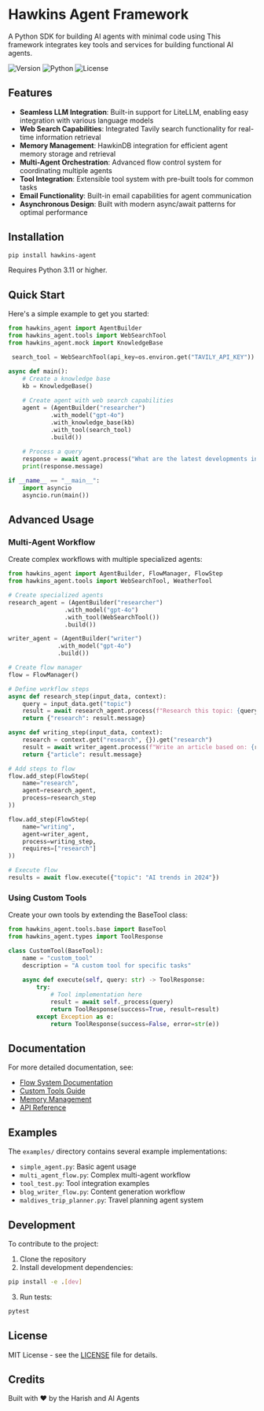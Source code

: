 # Hawkins Agent Framework

A Python SDK for building AI agents with minimal code using This framework integrates key tools and services for building functional AI agents.

![Version](https://img.shields.io/pypi/v/hawkins-agent)
![Python](https://img.shields.io/pypi/pyversions/hawkins-agent)
![License](https://img.shields.io/pypi/l/hawkins-agent)

## Features

- **Seamless LLM Integration**: Built-in support for LiteLLM, enabling easy integration with various language models
- **Web Search Capabilities**: Integrated Tavily search functionality for real-time information retrieval
- **Memory Management**: HawkinDB integration for efficient agent memory storage and retrieval
- **Multi-Agent Orchestration**: Advanced flow control system for coordinating multiple agents
- **Tool Integration**: Extensible tool system with pre-built tools for common tasks
- **Email Functionality**: Built-in email capabilities for agent communication
- **Asynchronous Design**: Built with modern async/await patterns for optimal performance

## Installation

```bash
pip install hawkins-agent
```

Requires Python 3.11 or higher.

## Quick Start

Here's a simple example to get you started:

```python
from hawkins_agent import AgentBuilder
from hawkins_agent.tools import WebSearchTool
from hawkins_agent.mock import KnowledgeBase

 search_tool = WebSearchTool(api_key=os.environ.get("TAVILY_API_KEY"))

async def main():
    # Create a knowledge base
    kb = KnowledgeBase()
    
    # Create agent with web search capabilities
    agent = (AgentBuilder("researcher")
            .with_model("gpt-4o")
            .with_knowledge_base(kb)
            .with_tool(search_tool)
            .build())
    
    # Process a query
    response = await agent.process("What are the latest developments in AI?")
    print(response.message)

if __name__ == "__main__":
    import asyncio
    asyncio.run(main())
```

## Advanced Usage

### Multi-Agent Workflow

Create complex workflows with multiple specialized agents:

```python
from hawkins_agent import AgentBuilder, FlowManager, FlowStep
from hawkins_agent.tools import WebSearchTool, WeatherTool

# Create specialized agents
research_agent = (AgentBuilder("researcher")
                .with_model("gpt-4o")
                .with_tool(WebSearchTool())
                .build())

writer_agent = (AgentBuilder("writer")
              .with_model("gpt-4o")
              .build())

# Create flow manager
flow = FlowManager()

# Define workflow steps
async def research_step(input_data, context):
    query = input_data.get("topic")
    result = await research_agent.process(f"Research this topic: {query}")
    return {"research": result.message}

async def writing_step(input_data, context):
    research = context.get("research", {}).get("research")
    result = await writer_agent.process(f"Write an article based on: {research}")
    return {"article": result.message}

# Add steps to flow
flow.add_step(FlowStep(
    name="research",
    agent=research_agent,
    process=research_step
))

flow.add_step(FlowStep(
    name="writing",
    agent=writer_agent,
    process=writing_step,
    requires=["research"]
))

# Execute flow
results = await flow.execute({"topic": "AI trends in 2024"})
```

### Using Custom Tools

Create your own tools by extending the BaseTool class:

```python
from hawkins_agent.tools.base import BaseTool
from hawkins_agent.types import ToolResponse

class CustomTool(BaseTool):
    name = "custom_tool"
    description = "A custom tool for specific tasks"
    
    async def execute(self, query: str) -> ToolResponse:
        try:
            # Tool implementation here
            result = await self._process(query)
            return ToolResponse(success=True, result=result)
        except Exception as e:
            return ToolResponse(success=False, error=str(e))
```

## Documentation

For more detailed documentation, see:
- [Flow System Documentation](docs/flows.md)
- [Custom Tools Guide](docs/custom_tools.md)
- [Memory Management](docs/memory_management.md)
- [API Reference](docs/api_reference.md)

## Examples

The `examples/` directory contains several example implementations:
- `simple_agent.py`: Basic agent usage
- `multi_agent_flow.py`: Complex multi-agent workflow
- `tool_test.py`: Tool integration examples
- `blog_writer_flow.py`: Content generation workflow
- `maldives_trip_planner.py`: Travel planning agent system

## Development

To contribute to the project:

1. Clone the repository
2. Install development dependencies:
```bash
pip install -e .[dev]
```
3. Run tests:
```bash
pytest
```

## License

MIT License - see the [LICENSE](LICENSE) file for details.

## Credits

Built with ❤️ by the Harish and AI Agents
